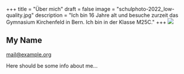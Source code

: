 +++
title = "Über mich"
draft = false
image = "schulphoto-2022_low-quality.jpg"
description = "Ich bin 16 Jahre alt und besuche zurzeit das Gymnasium Kirchenfeld in Bern. Ich bin in der Klasse M25C."
+++
![](/img/default-author.jpg)

## My Name

mail@example.org

Here should be some info about me...